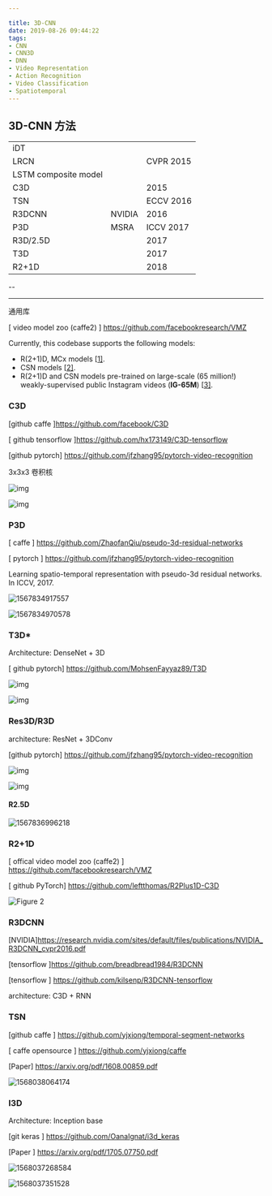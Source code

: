 ```yaml
---

title: 3D-CNN
date: 2019-08-26 09:44:22
tags: 
- CNN 
- CNN3D
- DNN
- Video Representation
- Action Recognition
- Video Classification
- Spatiotemporal 
---
```


##  3D-CNN 方法

|                      |        |           |
| -------------------- | ------ | --------- |
| iDT                  |        |           |
| LRCN                 |        | CVPR 2015 |
| LSTM composite model |        |           |
| C3D                  |        | 2015      |
| TSN                  |        | ECCV 2016 |
| R3DCNN               | NVIDIA | 2016      |
| P3D                  | MSRA   | ICCV 2017 |
| R3D/2.5D             |        | 2017      |
| T3D                  |        | 2017      |
| R2+1D                |        | 2018      |



<!-- more -->

--

----

通用库

[ video model zoo (caffe2) ] https://github.com/facebookresearch/VMZ

Currently, this codebase supports the following models:

- R(2+1)D, MCx models [[1\]](https://research.fb.com/wp-content/uploads/2018/04/a-closer-look-at-spatiotemporal-convolutions-for-action-recognition.pdf).
- CSN models [[2\]](https://arxiv.org/pdf/1904.02811.pdf).
- R(2+1)D and CSN models pre-trained on large-scale (65 million!) weakly-supervised public Instagram videos (**IG-65M**) [[3\]](https://research.fb.com/wp-content/uploads/2019/05/Large-scale-weakly-supervised-pre-training-for-video-action-recognition.pdf).

### C3D

[github caffe ]https://github.com/facebook/C3D

[ github tensorflow ]https://github.com/hx173149/C3D-tensorflow

[github pytorch] https://github.com/jfzhang95/pytorch-video-recognition

3x3x3 卷积核

![img](CV_3D/v2-e51c8770654a1eb92f984e8cc2cf0cd8_hd.jpg)

![img](CV_3D/v2-5eda0b0b2967fba1d8b6f31f04ef9d49_hd.jpg)

### P3D

[ caffe ] https://github.com/ZhaofanQiu/pseudo-3d-residual-networks

[ pytorch ] https://github.com/jfzhang95/pytorch-video-recognition

Learning spatio-temporal representation with pseudo-3d residual networks. In ICCV, 2017.

![1567834917557](CV_3D/1567834917557.png)

![1567834970578](CV_3D/1567834970578.png)



### T3D*

Architecture: DenseNet + 3D

[ github pytorch] https://github.com/MohsenFayyaz89/T3D

![img](CV_3D/v2-b1d256a551911be85f445b16bdca5b5c_hd.jpg)

![img](CV_3D/v2-d24ee52c0f5ddc3bdf5614c52841692f_hd.jpg)

### Res3D/R3D

architecture:	ResNet + 3DConv

[github pytorch] https://github.com/jfzhang95/pytorch-video-recognition



![img](CV_3D/v2-e2dd2daf56bfc15d1b24fd0456258c3a_hd.jpg)

![img](CV_3D/v2-e0c6cb5e2b7022930f736d4d63a272a7_hd.jpg)

#### R2.5D

![1567836996218](CV_3D/1567836996218.png)

### R2+1D 

[ offical video model zoo (caffe2) ] https://github.com/facebookresearch/VMZ

[ github PyTorch] https://github.com/leftthomas/R2Plus1D-C3D

![Figure 2](CV_3D/closer_fig2-1567133357920.png)

### R3DCNN

[NVIDIA]https://research.nvidia.com/sites/default/files/publications/NVIDIA_R3DCNN_cvpr2016.pdf

[tensorflow ]https://github.com/breadbread1984/R3DCNN

[tensorflow ] https://github.com/kilsenp/R3DCNN-tensorflow

architecture: C3D + RNN



### TSN

[github caffe ] https://github.com/yjxiong/temporal-segment-networks

[ caffe opensource ] https://github.com/yjxiong/caffe

[Paper] https://arxiv.org/pdf/1608.00859.pdf

![1568038064174](CV_3D/1568038064174.png)



### I3D

Architecture: Inception base

[git keras ] https://github.com/OanaIgnat/i3d_keras

[Paper ] https://arxiv.org/pdf/1705.07750.pdf

![1568037268584](CV_3D/1568037268584.png)

![1568037351528](CV_3D/1568037351528.png)

